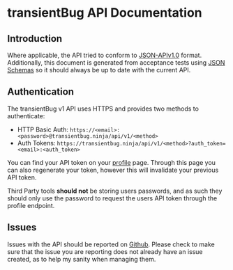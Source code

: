 transientBug API Documentation
=====================

## Introduction

Where applicable, the API tried to conform to [JSON-APIv1.0](http://jsonapi.org/format/1.0/)
format. Additionally, this document is generated from acceptance tests using
[JSON Schemas](http://json-schema.org/) so it should always be up to date with
the current API.

## Authentication

The transientBug v1 API uses HTTPS and provides two methods to authenticate:

 - HTTP Basic Auth: `https://<email>:<password>@transientbug.ninja/api/v1/<method>`
 - Auth Tokens: `https://transientbug.ninja/api/v1/<method>?auth_token=<email>:<auth_token>`

You can find your API token on your [profile](/profile) page. Through this page
you can also regenerate your token, however this will invalidate your previous
API token.

Third Party tools **should not** be storing users passwords, and as such they
should only use the password to request the users API token through the profile
endpoint.

## Issues
Issues with the API should be reported on [Github](https://github.com/transientBug/transientbug-rails/issues).
Please check to make sure that the issue you are reporting does not already
have an issue created, as to help my sanity when managing them.
